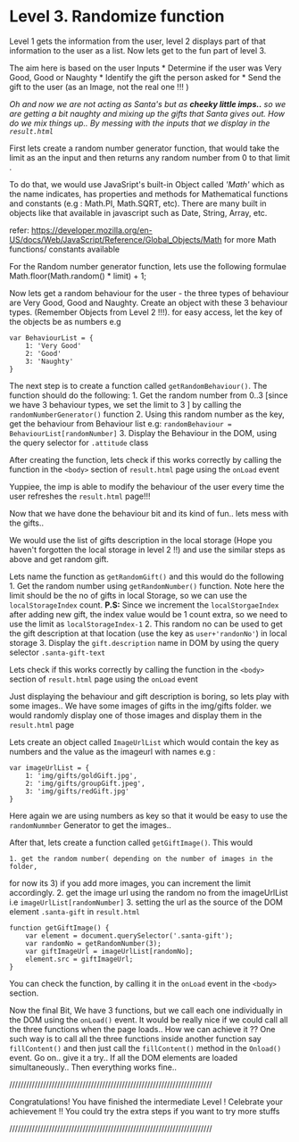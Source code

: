 Level 3. Randomize function
===========================

Level 1 gets the information from the user,
level 2 displays part of that information to the user as a list.
Now lets get to the fun part of level 3.

The aim here is based on the user Inputs
	* Determine if the user was Very Good, Good or Naughty
	* Identify the gift the person asked for
	* Send the gift to the user (as an Image, not the real one !!! )

*Oh and now we are not acting as Santa's but as **cheeky little imps..**
so we are getting a bit naughty and mixing up the gifts that Santa
gives out. How do we mix things up.. By messing with the inputs that
we display in the `result.html`*

First lets create a random number generator function, that would take
the limit as an the input and then returns any random number from 0 to
that limit .

To do that, we would use JavaSript's built-in Object called *'Math'* which
as the name indicates, has properties and methods for Mathematical
functions and constants (e.g : Math.PI, Math.SQRT, etc). There are many
built in objects like that available in javascript such as Date, String,
Array, etc.

refer:
https://developer.mozilla.org/en-US/docs/Web/JavaScript/Reference/Global_Objects/Math
for more Math functions/ constants available

For the Random number generator function, lets use the following formulae
	Math.floor(Math.random() * limit) + 1;

Now lets get a random behaviour for the user - the three types of
behaviour are Very Good, Good and Naughty.
Create an object with these 3 behaviour types. (Remember Objects from
Level 2 !!!). for easy access, let the key of the objects be as numbers
e.g
```
var BehaviourList = {
	1: 'Very Good'
	2: 'Good'
	3: 'Naughty'
}
```
The next step is to create a function called `getRandomBehaviour()`.
The function should do the following:
	1. Get the random number from 0..3 [since we have 3 behaviour types,
	we set the limit to 3 ] by calling the `randomNumberGenerator()` function
	2. Using this random number as the key, get the behaviour from Behaviour
	list e.g: `randomBehaviour =  BehaviourList[randomNumber]`
	3. Display the Behaviour in the DOM, using the query selector for
	`.attitude` class

After creating the function, lets check if this works correctly by calling
the function in the `<body>` section of `result.html` page using the `onLoad`
event

Yuppiee, the imp is able to modify the behaviour of the user every time
the user refreshes the `result.html` page!!!

Now that we have done the behaviour bit and its kind of fun.. lets mess
with the gifts..

We would use the list of gifts description in the local storage (Hope
you haven't forgotten the local storage in level 2 !!) and use the similar
steps as above and get random gift.

Lets name the function as `getRandomGift()` and this would do the following
	1. Get the random number using `getRandomNumber()` function. Note here the
	limit should be the no of gifts in local Storage, so we can use the
	`localStorageIndex` count.
	**P.S:** Since we increment the `localStorgaeIndex` after adding new gift,
	the index value would be 1 count extra, so we need to use the limit as
	`localStorageIndex-1`
	2. This random no can be used to get the gift description at that location
	(use the key as `user+'randonNo'`) in local storage
	3. Display the `gift.description` name in DOM by using the query selector
	`.santa-gift-text`

Lets check if this works correctly by calling the function in the `<body>`
section of `result.html` page using the `onLoad` event

Just displaying the behaviour and gift description is boring, so lets play
with some images..
We have some images of gifts in the img/gifts folder. we would randomly display
one of those images and display them in the `result.html` page

Lets create an object called `ImageUrlList` which would contain the key as
numbers and the value as the imageurl with names
e.g :
```
var imageUrlList = {
	1: 'img/gifts/goldGift.jpg',
	2: 'img/gifts/groupGift.jpeg',
	3: 'img/gifts/redGift.jpg'
}
```
Here again we are using numbers as key so that it would be easy to use the
`randomNummber` Generator to get the images..

After that, lets create a function called `getGiftImage()`. This would

	1. get the random number( depending on the number of images in the folder,
for now its 3)
if you add more images, you can increment the limit accordingly.
	2. get the image url using the random no from the imageUrlList i.e
`imageUrlList[randomNumber]`
	3. setting the url as the source of the DOM element `.santa-gift` in
`result.html`
```
function getGiftImage() {
	var element = document.querySelector('.santa-gift');
	var randomNo = getRandomNumber(3);
	var giftImageUrl = imageUrlList[randomNo];
	element.src = giftImageUrl;
}
```
You can check the function, by calling it in the `onLoad` event in the `<body>`
section.

Now the final Bit, We have 3 functions, but we call each one individually in
the DOM using the `onLoad()` event.
It would be really nice if we could call all the three functions when the page
loads..
How we can achieve it ??
One such way is to call all the three functions inside another function say
`fillContent()` and then just call the `fillContent()` method in the `Onload()`
event.
Go on.. give it a try..
If all the DOM elements are loaded simultaneously.. Then everything works fine..



////////////////////////////////////////////////////////////////////////

 Congratulations! You have finished the intermediate Level !
 Celebrate your achievement !!
 You could try the extra steps if you want to try more stuffs

////////////////////////////////////////////////////////////////////////

